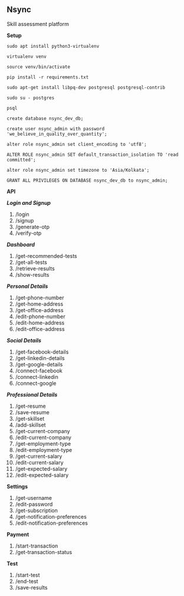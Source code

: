 ## Nsync
Skill assessment platform

**Setup**

```sudo apt install python3-virtualenv```

```virtualenv venv```

```source venv/bin/activate```

```pip install -r requirements.txt```

```sudo apt-get install libpq-dev postgresql postgresql-contrib```

```sudo su - postgres```

```psql```

```create database nsync_dev_db;```

```create user nsync_admin with password 'we_believe_in_quality_over_quantity';```

```alter role nsync_admin set client_encoding to 'utf8';```

```ALTER ROLE nsync_admin SET default_transaction_isolation TO 'read committed';```

```alter role nsync_admin set timezone to 'Asia/Kolkata';```

```GRANT ALL PRIVILEGES ON DATABASE nsync_dev_db to nsync_admin;```

**API**

***Login and Signup***
 1. /login 
 2. /signup
 3. /generate-otp
 4. /verify-otp

***Dashboard***
 1. /get-recommended-tests
 2. /get-all-tests
 3. /retrieve-results
 4. /show-results

***Personal Details***
 1. /get-phone-number
 2. /get-home-address
 3. /get-office-address
 4. /edit-phone-number
 5. /edit-home-address
 6. /edit-office-address

***Social Details***
 1. /get-facebook-details 
 2. /get-linkedin-details 
 3. /get-google-details
 4. /connect-facebook 
 5. /connect-linkedin 
 6. /connect-google
  
***Professional Details***
 1. /get-resume 
 2. /save-resume 
 3. /get-skillset 
 4. /add-skillset
 5. /get-current-company 
 6. /edit-current-company 
 7. /get-employment-type
 8. /edit-employment-type  
 9. /get-current-salary 
 10. /edit-current-salary
 11. /get-expected-salary 
12. /edit-expected-salary
 

**Settings**

 1. /get-username 
 2. /edit-password 
 3. /get-subscription
 4. /get-notification-preferences 
 5. /edit-notification-preferences
 

**Payment**

 1. /start-transaction 
 2. /get-transaction-status

 **Test**

 1. /start-test 
 2. /end-test 
 3. /save-results

